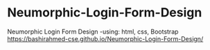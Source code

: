 # Neumorphic-Login-Form-Design
Neumorphic Login Form Design -using: html, css, Bootstrap
https://bashirahmed-cse.github.io/Neumorphic-Login-Form-Design/
